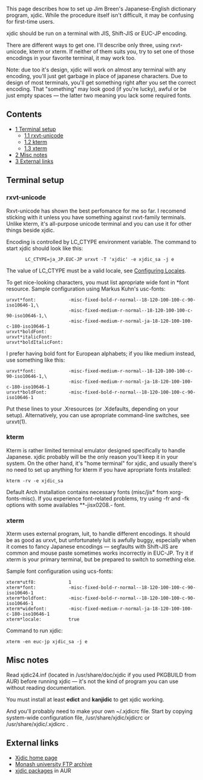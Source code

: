This page describes how to set up Jim Breen's Japanese-English dictionary program, xjdic. While the procedure itself isn't difficult, it may be confusing for first-time users.

xjdic should be run on a terminal with JIS, Shift-JIS or EUC-JP encoding.

There are different ways to get one. I'll describe only three, using rxvt-unicode, kterm or xterm. If neither of them suits you, try to set one of those encodings in your favorite terminal, it may work too.

Note: due too it's design, xjdic will work on almost any terminal with any encoding, you'll just get garbage in place of japanese characters. Due to design of most terminals, you'll get something right after you set the correct encoding. That "something" may look good (if you're lucky), awful or be just empty spaces — the latter two meaning you lack some required fonts.

## Contents

*   [1 Terminal setup](#Terminal_setup)
    *   [1.1 rxvt-unicode](#rxvt-unicode)
    *   [1.2 kterm](#kterm)
    *   [1.3 xterm](#xterm)
*   [2 Misc notes](#Misc_notes)
*   [3 External links](#External_links)

## Terminal setup

### rxvt-unicode

Rxvt-unicode has shown the best perfomance for me so far. I recomend sticking with it unless you have something against rxvt-family terminals. Unlike kterm, it's all-purpose unicode terminal and you can use it for other things beside xjdic.

Encoding is controlled by LC_CTYPE environment variable. The command to start xjdic should look like this:

```
       LC_CTYPE=ja_JP.EUC-JP urxvt -T 'xjdic' -e xjdic_sa -j e

```

The value of LC_CTYPE must be a valid locale, see [Configuring Locales](/index.php/Configuring_Locales "Configuring Locales").

To get nice-looking characters, you must list apropriate wide font in *font resource. Sample configuration using Markus Kuhn's usc-fonts:

```
urxvt*font:            -misc-fixed-bold-r-normal--18-120-100-100-c-90-iso10646-1,\
                       -misc-fixed-medium-r-normal--18-120-100-100-c-90-iso10646-1,\
                       -misc-fixed-medium-r-normal-ja-18-120-100-100-c-180-iso10646-1
urxvt*boldFont:                
urxvt*italicFont:      
urxvt*boldItalicFont:

```

I prefer having bold font for European alphabets; if you like medium instead, use something like this:

```
urxvt*font:            -misc-fixed-medium-r-normal--18-120-100-100-c-90-iso10646-1,\
                       -misc-fixed-medium-r-normal-ja-18-120-100-100-c-180-iso10646-1
urxvt*boldFont:        -misc-fixed-bold-r-normal--18-120-100-100-c-90-iso10646-1

```

Put these lines to your .Xresources (or .Xdefaults, depending on your setup). Alternatively, you can use apropriate command-line switches, see urxvt(1).

### kterm

Kterm is rather limited terminal emulator designed specifically to handle Japanese. xjdic probably will be the only reason you'll keep it in your system. On the other hand, it's "home terminal" for xjdic, and usually there's no need to set up anything for kterm if you have apropriate fonts installed:

```
kterm -rv -e xjdic_sa

```

Default Arch installation contains necessary fonts (misc/jis* from xorg-fonts-misc). If you experience font-related problems, try using -fr and -fk options with some availables **-jisx0208.*-* font.

### xterm

Xterm uses external program, luit, to handle different encodings. It should be as good as urxvt, but unfortunately luit is awfully buggy, especially when it comes to fancy Japanese encodings — segfaults with Shift-JIS are common and mouse paste sometimes works incorrectly in EUC-JP. Try it if xterm is your primary terminal, but be prepared to switch to something else.

Sample font configuration using ucs-fonts:

```
xterm*utf8:            1
xterm*font:            -misc-fixed-bold-r-normal--18-120-100-100-c-90-iso10646-1
xterm*boldfont:        -misc-fixed-bold-r-normal--18-120-100-100-c-90-iso10646-1
xterm*widefont:        -misc-fixed-medium-r-normal-ja-18-120-100-100-c-180-iso10646-1
xterm*locale:          true

```

Command to run xjdic:

```
xterm -en euc-jp xjdic_sa -j e

```

## Misc notes

Read xjdic24.inf (located in /usr/share/doc/xjdic if you used PKGBUILD from AUR) before running xjdic — it's not the kind of program you can use without reading documentation.

You must install at least **edict** and **kanjidic** to get xjdic working.

And you'll probably need to make your own ~/.xjdicrc file. Start by copying system-wide configuration file, /usr/share/xjdic/xjdicrc or /usr/share/xjdic/.xjdicrc .

## External links

*   [Xjdic home page](http://www.csse.monash.edu.au/~jwb/xjdic)
*   [Monash university FTP archive](ftp://ftp.cc.monash.edu.au/pub/nihongo)
*   [xjdic packages](https://aur.archlinux.org/packages.php?K=xjdic) in AUR